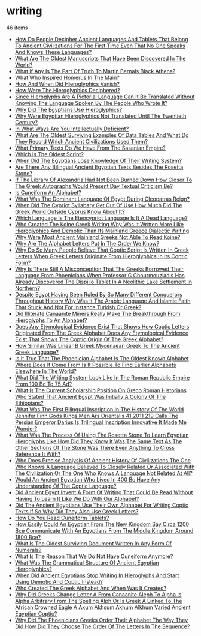 # writing
46 items

* [How Do People Decipher Ancient Languages And Tablets That Belong To Ancient Civilizations For The First Time Even That No One Speaks And Knows These Languages?](./2015/how-do-people-decipher-ancient-languages-and-tablets-that-belong-to-ancient-civilizations-for-the-first-time-even-that-no-one-speaks-and-knows-these-languages.md)
* [What Are The Oldest Manuscripts That Have Been Discovered In The World?](./2015/what-are-the-oldest-manuscripts-that-have-been-discovered-in-the-world.md)
* [What If Any Is The Part Of Truth To Martin Bernals Black Athena?](./2015/what-if-any-is-the-part-of-truth-to-martin-bernals-black-athena.md)
* [What Who Inspired Homerus In The Main?](./2015/what-who-inspired-homerus-in-the-main.md)
* [How And When Did Hieroglyphics Vanish?](./2017/how-and-when-did-hieroglyphics-vanish.md)
* [How Were The Hieroglyphics Deciphered?](./2017/how-were-the-hieroglyphics-deciphered.md)
* [Since Hieroglyphs Are A Pictorial Language Can It Be Translated Without Knowing The Language Spoken By The People Who Wrote It?](./2017/since-hieroglyphs-are-a-pictorial-language-can-it-be-translated-without-knowing-the-language-spoken-by-the-people-who-wrote-it.md)
* [Why Did The Egyptians Use Hieroglyphics?](./2017/why-did-the-egyptians-use-hieroglyphics.md)
* [Why Were Egyptian Hieroglyphics Not Translated Until The Twentieth Century?](./2017/why-were-egyptian-hieroglyphics-not-translated-until-the-twentieth-century.md)
* [In What Ways Are You Intellectually Deficient?](./2018/in-what-ways-are-you-intellectually-deficient.md)
* [What Are The Oldest Surviving Examples Of Data Tables And What Do They Record Which Ancient Civilizations Used Them?](./2018/what-are-the-oldest-surviving-examples-of-data-tables-and-what-do-they-record-which-ancient-civilizations-used-them.md)
* [What Primary Texts Do We Have From The Sasanian Empire?](./2018/what-primary-texts-do-we-have-from-the-sasanian-empire.md)
* [Which Is The Oldest Script?](./2018/which-is-the-oldest-script.md)
* [When Did The Egyptians Lose Knowledge Of Their Writing System?](./2019/when-did-the-egyptians-lose-knowledge-of-their-writing-system.md)
* [Are There Any Bilingual Ancient Egyptian Texts Besides The Rosetta Stone?](./2020/are-there-any-bilingual-ancient-egyptian-texts-besides-the-rosetta-stone.md)
* [If The Library Of Alexandria Had Not Been Burned Down How Closer To The Greek Autographs Would Present Day Textual Criticism Be?](./2020/if-the-library-of-alexandria-had-not-been-burned-down-how-closer-to-the-greek-autographs-would-present-day-textual-criticism-be.md)
* [Is Cuneiform An Alphabet?](./2020/is-cuneiform-an-alphabet.md)
* [What Was The Dominant Language Of Egypt During Cleopatras Reign?](./2020/what-was-the-dominant-language-of-egypt-during-cleopatras-reign.md)
* [When Did The Cypriot Syllabary Get Out Of Use How Much Did The Greek World Outside Cyprus Know About It?](./2020/when-did-the-cypriot-syllabary-get-out-of-use-how-much-did-the-greek-world-outside-cyprus-know-about-it.md)
* [Which Language Is The Eteocypriot Language Is It A Dead Language?](./2020/which-language-is-the-eteocypriot-language-is-it-a-dead-language.md)
* [Who Created The Koine Greek Writing Why Was It Written More Like Hieroglyphics And Demotic Than Its Mainland Greece Dialectic Writing Why Were Most Ancient Mainland Greeks Not Able To Read Koine?](./2020/who-created-the-koine-greek-writing-why-was-it-written-more-like-hieroglyphics-and-demotic-than-its-mainland-greece-dialectic-writing-why-were-most-ancient-mainland-greeks-not-able-to-read-koine.md)
* [Why Are The Alphabet Letters Put In The Order We Know?](./2020/why-are-the-alphabet-letters-put-in-the-order-we-know.md)
* [Why Do So Many People Believe That Coptic Script Is Written In Greek Letters When Greek Letters Originate From Hieroglyphics In Its Coptic Form?](./2020/why-do-so-many-people-believe-that-coptic-script-is-written-in-greek-letters-when-greek-letters-originate-from-hieroglyphics-in-its-coptic-form.md)
* [Why Is There Still A Misconception That The Greeks Borrowed Their Language From Phoenicians When Professor G Chourmouziadis Has Already Discovered The Dispilio Tablet In A Neolithic Lake Settlement In Northern?](./2020/why-is-there-still-a-misconception-that-the-greeks-borrowed-their-language-from-phoenicians-when-professor-g-chourmouziadis-has-already-discovered-the-dispilio-tablet-in-a-neolithic-lake-settlement-in-northern.md)
* [Despite Egypt Having Been Ruled By So Many Different Conquerors Throughout History Why Was It The Arabic Language And Islamic Faith That Stuck And Not For Instance Turkish Or Greek?](./2021/despite-egypt-having-been-ruled-by-so-many-different-conquerors-throughout-history-why-was-it-the-arabic-language-and-islamic-faith-that-stuck-and-not-for-instance-turkish-or-greek.md)
* [Did Illiterate Canaanite Miners Really Make The Breakthrough From Hieroglyphs To An Alphabet?](./2021/did-illiterate-canaanite-miners-really-make-the-breakthrough-from-hieroglyphs-to-an-alphabet.md)
* [Does Any Etymological Evidence Exist That Shows How Coptic Letters Originated From The Greek Alphabet Does Any Etymological Evidence Exist That Shows The Coptic Origin Of The Greek Alphabet?](./2021/does-any-etymological-evidence-exist-that-shows-how-coptic-letters-originated-from-the-greek-alphabet-does-any-etymological-evidence-exist-that-shows-the-coptic-origin-of-the-greek-alphabet.md)
* [How Similar Was Linear B Greek Mycenaean Greek To The Ancient Greek Language?](./2021/how-similar-was-linear-b-greek-mycenaean-greek-to-the-ancient-greek-language.md)
* [Is It True That The Phoenician Alphabet Is The Oldest Known Alphabet Where Does It Come From Is It Possible To Find Earlier Alphabets Elsewhere In The World?](./2021/is-it-true-that-the-phoenician-alphabet-is-the-oldest-known-alphabet-where-does-it-come-from-is-it-possible-to-find-earlier-alphabets-elsewhere-in-the-world.md)
* [What Did The Writing System Look Like In The Roman Republic Empire From 100 Bc To 75 Ad?](./2021/what-did-the-writing-system-look-like-in-the-roman-republic-empire-from-100-bc-to-75-ad.md)
* [What Is The Current Scholarship Position On Greco Roman Historians Who Stated That Ancient Egypt Was Initially A Colony Of The Ethiopians?](./2021/what-is-the-current-scholarship-position-on-greco-roman-historians-who-stated-that-ancient-egypt-was-initially-a-colony-of-the-ethiopians.md)
* [What Was The First Bilingual Inscription In The History Of The World Jennifer Finn Gods Kings Men Ars Orientalis 41 2011 219 Calls The Persian Emperor Darius Is Trilingual Inscription Innovative It Made Me Wonder?](./2021/what-was-the-first-bilingual-inscription-in-the-history-of-the-world-jennifer-finn-gods-kings-men-ars-orientalis-41-2011-219-calls-the-persian-emperor-darius-is-trilingual-inscription-innovative-it-made-me-wonder.md)
* [What Was The Process Of Using The Rosetta Stone To Learn Egyptian Hieroglyphs Like How Did They Know It Was The Same Text As The Other Sections Of The Stone Was There Even Anything To Cross Reference It With?](./2021/what-was-the-process-of-using-the-rosetta-stone-to-learn-egyptian-hieroglyphs-like-how-did-they-know-it-was-the-same-text-as-the-other-sections-of-the-stone-was-there-even-anything-to-cross-reference-it-with.md)
* [Who Does Precise Analysis Of Ancient History Of Civilizations The One Who Knows A Language Believed To Closely Related Or Associated With The Civilization Or The One Who Knows A Language Not Related At All?](./2021/who-does-precise-analysis-of-ancient-history-of-civilizations-the-one-who-knows-a-language-believed-to-closely-related-or-associated-with-the-civilization-or-the-one-who-knows-a-language-not-related-at-all.md)
* [Would An Ancient Egyptian Who Lived In 400 Bc Have Any Understanding Of The Coptic Language?](./2021/would-an-ancient-egyptian-who-lived-in-400-bc-have-any-understanding-of-the-coptic-language.md)
* [Did Ancient Egypt Invent A Form Of Writing That Could Be Read Without Having To Learn It Like We Do With Our Alphabet?](./2022/did-ancient-egypt-invent-a-form-of-writing-that-could-be-read-without-having-to-learn-it-like-we-do-with-our-alphabet.md)
* [Did The Ancient Egyptians Use Their Own Alphabet For Writing Coptic Texts If So Why Did They Also Use Greek Letters?](./2022/did-the-ancient-egyptians-use-their-own-alphabet-for-writing-coptic-texts-if-so-why-did-they-also-use-greek-letters.md)
* [How Do You Read Cuneiform Tablets?](./2022/how-do-you-read-cuneiform-tablets.md)
* [How Easily Could An Egyptian From The New Kingdom Say Circa 1200 Bce Communicate With An Egyptians From The Middle Kingdom Around 1800 Bce?](./2022/how-easily-could-an-egyptian-from-the-new-kingdom-say-circa-1200-bce-communicate-with-an-egyptians-from-the-middle-kingdom-around-1800-bce.md)
* [What Is The Oldest Surviving Document Written In Any Form Of Numerals?](./2022/what-is-the-oldest-surviving-document-written-in-any-form-of-numerals.md)
* [What Is The Reason That We Do Not Have Cuneiform Anymore?](./2022/what-is-the-reason-that-we-do-not-have-cuneiform-anymore.md)
* [What Was The Grammatical Structure Of Ancient Egyptian Hieroglyphics?](./2022/what-was-the-grammatical-structure-of-ancient-egyptian-hieroglyphics.md)
* [When Did Ancient Egyptians Stop Writing In Hieroglyphs And Start Using Demotic And Coptic Instead?](./2022/when-did-ancient-egyptians-stop-writing-in-hieroglyphs-and-start-using-demotic-and-coptic-instead.md)
* [Who Created The Greek Alphabet And When Was It Created?](./2022/who-created-the-greek-alphabet-and-when-was-it-created.md)
* [Why Did Greeks Change Letter A From Canaanite Aleph To Alpha Is Alpha Arbitrary From The Spelling Alph Or Is Greek A Linked To The African Crowned Eagle A Axum Akhsum Akhum Alkhum Varied Ancient Egyptian Coptic?](./2022/why-did-greeks-change-letter-a-from-canaanite-aleph-to-alpha-is-alpha-arbitrary-from-the-spelling-alph-or-is-greek-a-linked-to-the-african-crowned-eagle-a-axum-akhsum-akhum-alkhum-varied-ancient-egyptian-coptic.md)
* [Why Did The Phoenicians Greeks Order Their Alphabet The Way They Did How Did They Choose The Order Of The Letters In The Sequence?](./2022/why-did-the-phoenicians-greeks-order-their-alphabet-the-way-they-did-how-did-they-choose-the-order-of-the-letters-in-the-sequence.md)
